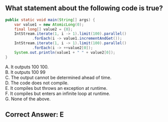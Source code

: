 ## What statement about the following code is true?

```java
public static void main(String[] args) {
    var value1 = new AtomicLong(0);
    final long[] value2 = {0};
    IntStream.iterate(1, i -> 1).limit(100).parallel()
            .forEach(i -> value1.incrementAndGet());
    IntStream.iterate(1, i -> 1).limit(100).parallel()
            .forEach(i -> ++value2[0]);
    System.out.println(value1 + " " + value2[0]);
}
```

A. It outputs 100 100. <br>
B. It outputs 100 99 <br>
C. The output cannot be determined ahead of time. <br>
D. The code does not compile. <br>
E. It compiles but throws an exception at runtime. <br>
F. It compiles but enters an infinite loop at runtime. <br>
G. None of the above. <br>


## Correct Answer: E